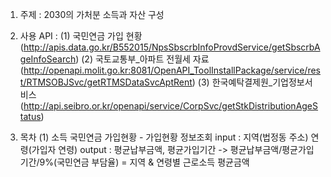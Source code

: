 1. 주제 : 2030의 가처분 소득과 자산 구성

2. 사용 API :
 (1) 국민연금 가입 현황(http://apis.data.go.kr/B552015/NpsSbscrbInfoProvdService/getSbscrbAgeInfoSearch)
 (2) 국토교통부_아파트 전월세 자료(http://openapi.molit.go.kr:8081/OpenAPI_ToolInstallPackage/service/rest/RTMSOBJSvc/getRTMSDataSvcAptRent) 
 (3) 한국예탁결제원_기업정보서비스(http://api.seibro.or.kr/openapi/service/CorpSvc/getStkDistributionAgeStatus)
 
3. 목차
 (1) 소득
    국민연금 가입현황 - 가입현황 정보조회
    input : 지역(법정동 주소) 연령(가입자 연령) 
    output : 평균납부금액, 평균가입기간 
   -> 평균납부금액/평균가입기간/9%(국민연금 부담율)
      = 지역 & 연령별 근로소득 평균금액
   
   





